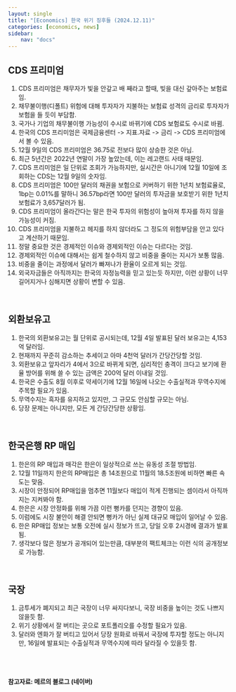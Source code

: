 ```yaml
---
layout: single
title: "[Economics] 한국 위기 징후들 (2024.12.11)"
categories: [economics, news]
sidebar:
    nav: "docs"
---
```


## CDS 프리미엄
1. CDS 프리미엄은 채무자가 빛을 안갚고 배 째라고 할때, 빚을 대신 갚아주는 보험료임.
1. 채무불이행(디폴트) 위험에 대해 투자자가 지불하는 보험료 성격의 금리로 투자자가 보험을 들 듯이 부담함.
1. 국가나 기업의 채무불이행 가능성이 수시로 바뀌기에 CDS 보험료도 수시로 바뀜.
1. 한국의 CDS 프리미엄은 국제금융센터 -> 지표.자료 -> 금리 -> CDS 프리미엄에서 볼 수 있음.
1. 12월 9일의 CDS 프리미엄은 36.75로 전보다 많이 상승한 것은 아님.
1. 최근 5년간은 2022년 연말이 가장 높았는데, 이는 레고랜드 사태 때문임.
1. CDS 프리미엄은 일 단위로 조회가 가능하지만, 실시간은 아니기에 12월 10일에 조회하는 CDS는 12월 9일의 숫자임.
1. CDS 프리미엄은 100만 달러의 채권을 보험으로 커버하기 위한 1년치 보험료율로, 1bp는 0.01%를 말하니 36.57bp라면 100만 달러의 투자금을 보호받기 위한 1년치 보험료가 3,657달러가 됨.
1. CDS 프리미엄이 올라간다는 말은 한국 투자의 위험성이 높아져 투자를 하지 않을 가능성이 커짐.
1. CDS 프리미엄을 지불하고 헤지를 하지 않더라도 그 정도의 위험부담을 안고 있다고 계산하기 때문임.
1. 정말 중요한 것은 경제적인 이슈와 경제외적인 이슈는 다르다는 것임.
1. 경제외적인 이슈에 대해서는 쉽게 철수하지 않고 비중을 줄이는 지시가 보통 많음.
1. 비중을 줄이는 과정에서 달러가 빠져나가 환율이 오르게 되는 것임.
1. 외국자금들은 아직까지는 한국의 자정능력을 믿고 있는듯 하지만, 이런 상황이 너무 길어지거나 심해지면 상황이 변할 수 있음.

<br/>

## 외환보유고
1. 한국의 외환보유고는 월 단위로 공시되는데, 12월 4일 발표된 달러 보유고는 4,153억 달러임.
1. 현재까지 꾸준히 감소하는 추세이고 아마 4천억 달러가 간당간당할 것임.
1. 외환보유고 앞자리가 4에서 3으로 바뀌게 되면, 심리적인 충격이 크다고 보기에 환율 방어를 위해 쓸 수 있는 금액은 200억 달러 이내일 것임.
1. 한국은 수출도 8월 이후로 약세이기에 12월 16일에 나오는 수출실적과 무역수지에 주목할 필요가 있음.
1. 무역수지는 흑자를 유지하고 있지만, 그 규모도 안심할 규모는 아님.
1. 당장 문제는 아니지만, 모든 게 간당간당한 상황임.

<br/>

## 한국은행 RP 매입
1. 한은의 RP 매입과 매각은 한은이 일상적으로 쓰는 유동성 조절 방법임.
1. 12월 11일까지 한은의 RP매입은 총 14조원으로 11월의 18.5조원에 비하면 빠른 속도는 맞음.
1. 시장이 안정되어 RP매입을 멈추면 11월보다 매입이 적게 진행되는 셈이라서 아직까지는 지켜봐야 함.
1. 한은은 시장 안정화를 위해 가끔 이런 뻥카를 던지는 경향이 있음.
1. 이럼에도 시장 불안이 해결 안되면 뻥카가 아닌 실제 대규모 매입이 일어날 수 있음.
1. 한은 RP매입 정보는 보통 오전에 실시 정보가 뜨고, 당일 오후 2시경에 결과가 발표됨.
1. 생각보다 많은 정보가 공개되어 있는만큼, 대부분의 팩트체크는 이런 식의 공개정보로 가능함.

<br/>

## 국장
1. 금투세가 폐지되고 최근 국장이 너무 싸지다보니, 국장 비중을 높이는 것도 나쁘지 않을듯 함.
1. 위기 상황에서 잘 버티는 곳으로 포트폴리오를 수정할 필요가 있음.
1. 달러와 엔화가 잘 버티고 있어서 당장 원화로 바꿔서 국장에 투자할 정도는 아니지만, 16일에 발표되는 수출실적과 무역수지에 따라 달라질 수 있을듯 함.


<br/>
<br/>

#### 참고자료: 메르의 블로그 (네이버) 